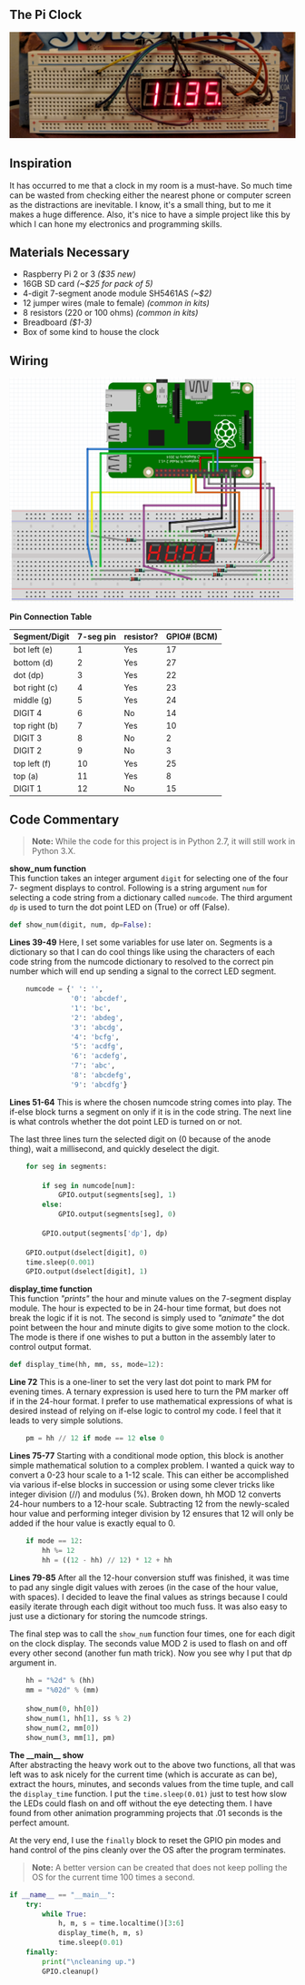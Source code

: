 The Pi Clock
---

![Pi Clock Front Picture](https://github.com/JoshMarsden/python-projects/blob/master/PiClock/photos/pi-clock-front.jpg)

## Inspiration

It has occurred to me that a clock in my room is a must-have. So much time can be 
wasted from checking either the nearest phone or computer screen as the 
distractions are inevitable. I know, it's a small thing, but to me it makes a 
huge difference. Also, it's nice to have a simple project like this by which I 
can hone my electronics and programming skills.

## Materials Necessary

* Raspberry Pi 2 or 3 _($35 new)_
* 16GB SD card _(~$25 for pack of 5)_
* 4-digit 7-segment anode module SH5461AS _(~$2)_
* 12 jumper wires (male to female) _(common in kits)_
* 8 resistors (220 or 100 ohms) _(common in kits)_
* Breadboard _($1-3)_
* Box of some kind to house the clock

## Wiring

![Fritzing wiring diagram screenshot](https://github.com/JoshMarsden/python-projects/blob/master/PiClock/photos/fritzing-screenshot.png)

**Pin Connection Table**

Segment/Digit | 7-seg pin | resistor? | GPIO# (BCM)
------------- | --------- | --------- | -----------
bot left (e) | 1 | Yes | 17
bottom (d) | 2 | Yes | 27
dot (dp) | 3 | Yes | 22
bot right (c) | 4 | Yes | 23
middle (g) | 5 | Yes | 24
DIGIT 4 | 6 | No | 14
top right (b) | 7 | Yes | 10
DIGIT 3 | 8 | No | 2
DIGIT 2 | 9 | No | 3
top left (f) | 10 | Yes | 25
top (a) | 11 | Yes | 8
DIGIT 1 | 12 | No | 15


## Code Commentary

> **Note:** While the code for this project is in Python 2.7, it will still work 
> in Python 3.X.

**show_num function**  
This function takes an integer argument `digit` for selecting one of the four 7-
segment displays to control. Following is a string argument `num` for selecting
a code string from a dictionary called `numcode`. The third argument `dp` is used
to turn the dot point LED on (True) or off (False).

```python
def show_num(digit, num, dp=False):
```

**Lines 39-49**
Here, I set some variables for use later on. Segments is a dictionary so that I
can do cool things like using the characters of each code string from the numcode
dictionary to resolved to the correct pin number which will end up sending a
signal to the correct LED segment.

```python
    numcode = {' ': '',
               '0': 'abcdef',
               '1': 'bc',
               '2': 'abdeg',
               '3': 'abcdg',
               '4': 'bcfg',
               '5': 'acdfg',
               '6': 'acdefg',
               '7': 'abc',
               '8': 'abcdefg',
               '9': 'abcdfg'}
```

**Lines 51-64**
This is where the chosen numcode string comes into play. The if-else block turns 
a segment on only if it is in the code string. The next line is what controls 
whether the dot point LED is turned on or not.

The last three lines turn the selected digit on (0 because of the anode thing), 
wait a millisecond, and quickly deselect the digit.

```python
    for seg in segments:

        if seg in numcode[num]:
            GPIO.output(segments[seg], 1)
        else:
            GPIO.output(segments[seg], 0)

        GPIO.output(segments['dp'], dp)

    GPIO.output(dselect[digit], 0)
    time.sleep(0.001)
    GPIO.output(dselect[digit], 1)
```


**display_time function**  
This function _"prints"_ the hour and minute values on the 7-segment display 
module. The hour is expected to be in 24-hour time format, but does not break the 
logic if it is not. The second is simply used to _"animate"_ the dot point between
the hour and minute digits to give some motion to the clock. The mode is there if 
one wishes to put a button in the assembly later to control output format.

```python
def display_time(hh, mm, ss, mode=12):
```

**Line 72**
This is a one-liner to set the very last dot point to mark PM for evening times. A
ternary expression is used here to turn the PM marker off if in the 24-hour 
format. I prefer to use mathematical expressions of what is desired instead of 
relying on if-else logic to control my code. I feel that it leads to very simple
solutions.

```python
    pm = hh // 12 if mode == 12 else 0
```

**Lines 75-77**
Starting with a conditional mode option, this block is another simple mathematical
solution to a complex problem. I wanted a quick way to convert a 0-23 hour scale
to a 1-12 scale. This can either be accomplished via various if-else blocks in 
succession or using some clever tricks like integer division (//) and modulus (%).
Broken down, hh MOD 12 converts 24-hour numbers to a 12-hour scale. Subtracting 12
from the newly-scaled hour value and performing integer division by 12 ensures 
that 12 will only be added if the hour value is exactly equal to 0.

```python
    if mode == 12:
        hh %= 12
        hh = ((12 - hh) // 12) * 12 + hh
```

**Lines 79-85**
After all the 12-hour conversion stuff was finished, it was time to pad any single
digit values with zeroes (in the case of the hour value, with spaces). I decided
to leave the final values as strings because I could easily iterate through each
digit without too much fuss. It was also easy to just use a dictionary for storing
the numcode strings.

The final step was to call the `show_num` function four times, one for each digit
on the clock display. The seconds value MOD 2 is used to flash on and off every 
other second (another fun math trick). Now you see why I put that dp argument in.

```python
    hh = "%2d" % (hh)
    mm = "%02d" % (mm)

    show_num(0, hh[0])
    show_num(1, hh[1], ss % 2)
    show_num(2, mm[0])
    show_num(3, mm[1], pm)
```


**The \_\_main\_\_ show**  
After abstracting the heavy work out to the above two functions, all that was left
was to ask nicely for the current time (which is accurate as can be), extract the
hours, minutes, and seconds values from the time tuple, and call the 
`display_time` function. I put the `time.sleep(0.01)` just to test how slow the 
LEDs could flash on and off without the eye detecting them. I have found from 
other animation programming projects that .01 seconds is the perfect amount.

At the very end, I use the `finally` block to reset the GPIO pin modes and hand
control of the pins cleanly over the OS after the program terminates.

> **Note:** A better version can be created that does not keep polling the OS for 
> the current time 100 times a second.

```python
if __name__ == "__main__":
    try:
        while True:
            h, m, s = time.localtime()[3:6]
            display_time(h, m, s)
            time.sleep(0.01)
    finally:
        print("\ncleaning up.")
        GPIO.cleanup()
```
